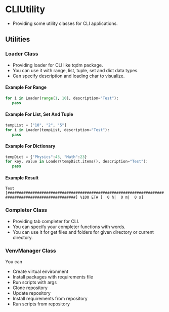 # CLIUtility

- Providing some utility classes for CLI applications.

## Utilities
### Loader Class
- Providing loader for CLI like tqdm package.
- You can use it with range, list, tuple, set and dict data types.
- Can specify description and loading char to visualize.
#### Example For Range
```python
for i in Loader(range(1, 10), description="Test"):
   pass
```
#### Example For List, Set And Tuple
```python
tempList = ["10", "2", "5"]
for i in Loader(tempList, description="Test"):
   pass
```
#### Example For Dictionary
```python
tempDict = {"Physics":43, "Math":23}
for key, value in Loader(tempDict.items(), description="Test"):
   pass
```
#### Example Result
```Test [####################################################################################################] %100 ETA [  0 h|  0 m|  0 s]```
### Completer Class
- Providing tab completer for CLI.
- You can specify your completer functions with words.
- You can use it for get files and folders for given directory or current directory.
### VenvManager Class
You can
- Create virtual environment
- Install packages with requirements file
- Run scripts with args
- Clone repository
- Update repository
- Install requirements from repository
- Run scripts from repository

